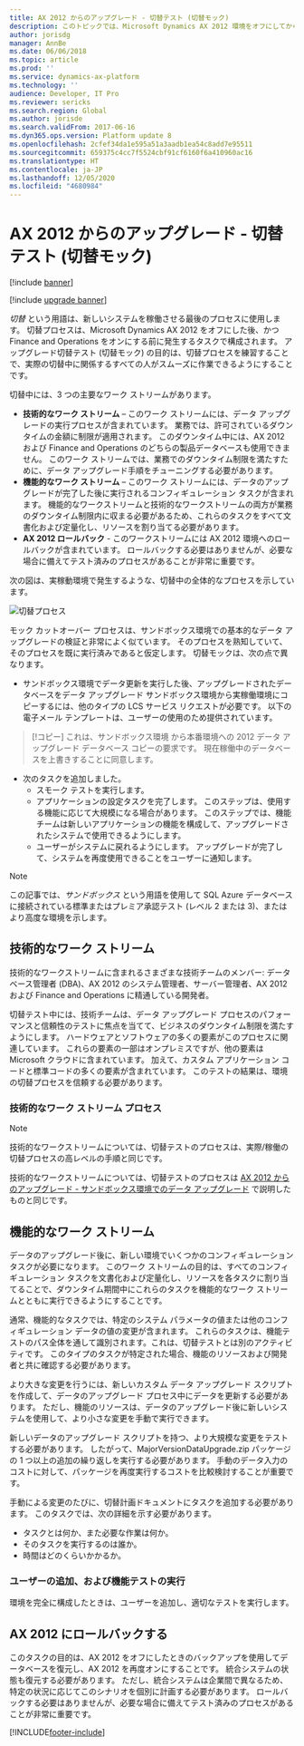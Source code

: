 ```yaml
---
title: AX 2012 からのアップグレード - 切替テスト (切替モック)
description: このトピックでは、Microsoft Dynamics AX 2012 環境をオフにしてから Finance and Operations をオンにするまでの切替えプロセスをテストする方法について説明します。
author: jorisdg
manager: AnnBe
ms.date: 06/06/2018
ms.topic: article
ms.prod: ''
ms.service: dynamics-ax-platform
ms.technology: ''
audience: Developer, IT Pro
ms.reviewer: sericks
ms.search.region: Global
ms.author: jorisde
ms.search.validFrom: 2017-06-16
ms.dyn365.ops.version: Platform update 8
ms.openlocfilehash: 2cfef34da1e595a51a3aadb1ea54c8add7e95511
ms.sourcegitcommit: 659375c4cc7f5524cbf91cf6160f6a410960ac16
ms.translationtype: HT
ms.contentlocale: ja-JP
ms.lasthandoff: 12/05/2020
ms.locfileid: "4680984"
---
```

# <a name="upgrade-from-ax-2012---cutover-testing-mock-cutover"></a>AX 2012 からのアップグレード - 切替テスト (切替モック)

[!include [banner](../includes/banner.md)]

[!include [upgrade banner](../includes/upgrade-banner.md)]

*切替* という用語は、新しいシステムを稼働させる最後のプロセスに使用します。 切替プロセスは、Microsoft Dynamics AX 2012 をオフにした後、かつ Finance and Operations をオンにする前に発生するタスクで構成されます。 アップグレード切替テスト (切替モック) の目的は、切替プロセスを練習することで、実際の切替中に関係するすべての人がスムーズに作業できるようにすることです。

切替中には、3 つの主要なワーク ストリームがあります。

- **技術的なワーク ストリーム** – このワーク ストリームには、データ アップグレードの実行プロセスが含まれています。 業務では、許可されているダウンタイムの金額に制限が適用されます。 このダウンタイム中には、AX 2012 および Finance and Operations のどちらの製品データベースも使用できません。 このワーク ストリームでは、業務でのダウンタイム制限を満たすために、データ アップグレード手順をチューニングする必要があります。
- **機能的なワーク ストリーム** – このワーク ストリームには、データのアップグレードが完了した後に実行されるコンフィギュレーション タスクが含まれます。 機能的なワークストリームと技術的なワークストリームの両方が業務のダウンタイム制限内に収まる必要があるため、これらのタスクをすべて文書化および定量化し、リソースを割り当てる必要があります。
- **AX 2012 ロールバック** - このワークストリームには AX 2012 環境へのロールバックが含まれています。 ロールバックする必要はありませんが、必要な場合に備えてテスト済みのプロセスがあることが非常に重要です。

次の図は、実稼動環境で発生するような、切替中の全体的なプロセスを示しています。

![切替プロセス](./media/cutover_1.png)

モック カットオーバー プロセスは、サンドボックス環境での基本的なデータ アップグレードの検証と非常によく似ています。 そのプロセスを熟知していて、そのプロセスを既に実行済みであると仮定します。 切替モックは、次の点で異なります。

- サンドボックス環境でデータ更新を実行した後、アップグレードされたデータベースをデータ アップグレード サンドボックス環境から実稼働環境にコピーするには、他のタイプの LCS サービス リクエストが必要です。 以下の電子メール テンプレートは、ユーザーの使用のため提供されています。
>[!コピー] これは、サンドボックス環境 <source sandbox environment name> から本番環境への 2012 データ アップグレード データベース コピーの要求です。 現在稼働中のデータベースを上書きすることに同意します。

- 次のタスクを追加しました。
    - スモーク テストを実行します。
    - アプリケーションの設定タスクを完了します。 このステップは、使用する機能に応じて大規模になる場合があります。 このステップでは、機能チームは新しいアプリケーションの機能を構成して、アップグレードされたシステムで使用できるようにします。
    - ユーザーがシステムに戻れるようにします。 アップグレードが完了して、システムを再度使用できることをユーザーに通知します。

> [!NOTE]
> この記事では、*サンドボックス* という用語を使用して SQL Azure データベースに接続されている標準またはプレミア承認テスト (レベル 2 または 3)、またはより高度な環境を示します。

## <a name="technical-workstream"></a>技術的なワーク ストリーム

技術的なワークストリームに含まれるさまざまな技術チームのメンバー: データベース管理者 (DBA)、AX 2012 のシステム管理者、サーバー管理者、AX 2012 および Finance and Operations に精通している開発者。 

切替テスト中には、技術チームは、データ アップグレード プロセスのパフォーマンスと信頼性のテストに焦点を当てて、ビジネスのダウンタイム制限を満たすようにします。 ハードウェアとソフトウェアの多くの要素がこのプロセスに関連しています。 これらの要素の一部はオンプレミスですが、他の要素は Microsoft クラウドに含まれています。 加えて、カスタム アプリケーション コードと標準コードの多くの要素が含まれています。 このテストの結果は、環境の切替プロセスを信頼する必要があります。

### <a name="technical-workstream-process"></a>技術的なワーク ストリーム プロセス

> [!NOTE]
> 技術的なワークストリームについては、切替テストのプロセスは、実際/稼働の切替プロセスの高レベルの手順と同じです。

技術的なワークストリームについては、切替テストのプロセスは [AX 2012 からのアップグレード - サンドボックス環境でのデータ アップグレード](upgrade-data-sandbox.md) で説明したものと同じです。

## <a name="functional-workstream"></a>機能的なワーク ストリーム

データのアップグレード後に、新しい環境でいくつかのコンフィギュレーション タスクが必要になります。 このワーク ストリームの目的は、すべてのコンフィギュレーション タスクを文書化および定量化し、リソースを各タスクに割り当てることで、ダウンタイム期間中にこれらのタスクを機能的なワーク ストリームとともに実行できるようにすることです。

通常、機能的なタスクでは、特定のシステム パラメータの値または他のコンフィギュレーション データの値の変更が含まれます。 これらのタスクは、機能テストのパス全体を通して識別されます。これは、切替テストとは別のアクティビティです。 このタイプのタスクが特定された場合、機能のリソースおよび開発者と共に確認する必要があります。

より大きな変更を行うには、新しいカスタム データ アップグレード スクリプトを作成して、データのアップグレード プロセス中にデータを更新する必要があります。 ただし、機能のリソースは、データのアップグレード後に新しいシステムを使用して、より小さな変更を手動で実行できます。

新しいデータのアップグレード スクリプトを持つ、より大規模な変更をテストする必要があります。 したがって、MajorVersionDataUpgrade.zip パッケージの 1 つ以上の追加の繰り返しを実行する必要があります。 手動のデータ入力のコストに対して、パッケージを再度実行するコストを比較検討することが重要です。

手動による変更のたびに、切替計画ドキュメントにタスクを追加する必要があります。 このタスクでは、次の詳細を示す必要があります。

-   タスクとは何か、また必要な作業は何か。
-   そのタスクを実行するのは誰か。
-   時間はどのくらいかかるか。

### <a name="add-users-and-perform-functionl-tests"></a>ユーザーの追加、および機能テストの実行
環境を完全に構成したときは、ユーザーを追加し、適切なテストを実行します。 

## <a name="roll-back-to-ax-2012"></a>AX 2012 にロールバックする

このタスクの目的は、AX 2012 をオフにしたときのバックアップを使用してデータベースを復元し、AX 2012 を再度オンにすることです。 統合システムの状態も復元する必要があります。 ただし、統合システムは企業間で異なるため、特定の状況に応じてこのシナリオを個別に計画する必要があります。 ロールバックする必要はありませんが、必要な場合に備えてテスト済みのプロセスがあることが非常に重要です。


[!INCLUDE[footer-include](../../../includes/footer-banner.md)]